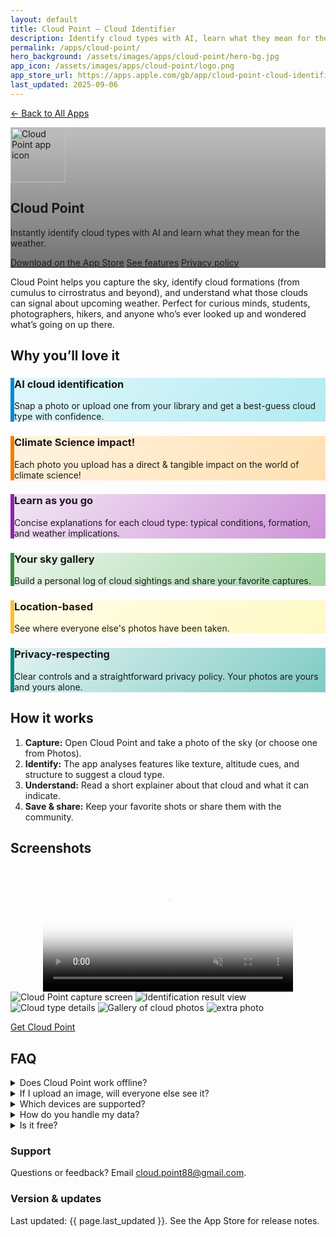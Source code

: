 ```yaml
---
layout: default
title: Cloud Point — Cloud Identifier
description: Identify cloud types with AI, learn what they mean for the weather, and share your captures with a community of sky-watchers.
permalink: /apps/cloud-point/
hero_background: /assets/images/apps/cloud-point/hero-bg.jpg
app_icon: /assets/images/apps/cloud-point/logo.png
app_store_url: https://apps.apple.com/gb/app/cloud-point-cloud-identifier/id6480587789
last_updated: 2025-09-06
---
```


<p>
  <a href="/apps/">← Back to All Apps</a>
</p>

<!-- HERO -->
<section class="hero app-hero" style="background-image: linear-gradient(to bottom, rgba(0,0,0,.25), rgba(0,0,0,.55)), url('{{ page.hero_background }}');">
  <div class="hero-inner">
    <img class="app-icon" src="{{ page.app_icon }}" alt="Cloud Point app icon" width="88" height="88" />
    <h1 class="hero-title">Cloud Point</h1>
    <p class="hero-subtitle">
      Instantly identify cloud types with AI and learn what they mean for the weather.
    </p>
    <div class="hero-ctas">
      <a class="btn btn-primary" href="{{ page.app_store_url }}">Download on the App&nbsp;Store</a>
      <a class="btn btn-ghost" href="#features">See features</a>
      <a class="btn btn-ghost" href="/apps/cloud-point/privacy-policy/">Privacy&nbsp;policy</a>
    </div>
  </div>
</section>

<!-- SHORT PITCH -->
<section class="section lead">
  <p>
    Cloud Point helps you capture the sky, identify cloud formations (from cumulus to cirrostratus and beyond),
    and understand what those clouds can signal about upcoming weather. Perfect for curious minds, students,
    photographers, hikers, and anyone who’s ever looked up and wondered what’s going on up there.
  </p>
</section>

<!-- FEATURES -->
<section class="section" id="features">
  <h2 class="section-title">Why you’ll love it</h2>
  <div class="grid-cards">
   <article class="card" style="background: linear-gradient(135deg, #e0f7fa 0%, #b2ebf2 100%); border-left: 6px solid #0288d1;">
      <h3 class="card-title">AI cloud identification</h3>
      <p class="card-body">Snap a photo or upload one from your library and get a best-guess cloud type with confidence.</p>
    </article>
   <article class="card" style="background: linear-gradient(135deg, #fff3e0 0%, #ffe0b2 100%); border-left: 6px solid #f57c00;">
      <h3 class="card-title">Climate Science impact!</h3>
      <p class="card-body">Each photo you upload has a direct & tangible impact on the world of climate science!</p>
    </article>
   <article class="card" style="background: linear-gradient(135deg, #f3e5f5 0%, #ce93d8 100%); border-left: 6px solid #8e24aa;">
      <h3 class="card-title">Learn as you go</h3>
      <p class="card-body">Concise explanations for each cloud type: typical conditions, formation, and weather implications.</p>
    </article>
   <article class="card" style="background: linear-gradient(135deg, #e8f5e9 0%, #a5d6a7 100%); border-left: 6px solid #388e3c;">
      <h3 class="card-title">Your sky gallery</h3>
      <p class="card-body">Build a personal log of cloud sightings and share your favorite captures.</p>
    </article>
     <article class="card" style="background: linear-gradient(135deg, #fffde7 0%, #fff9c4 100%); border-left: 6px solid #fbc02d;">
      <h3 class="card-title">Location-based</h3>
      <p class="card-body">See where everyone else's photos have been taken.</p>
    </article>
    <article class="card" style="background: linear-gradient(135deg, #e0f2f1 0%, #80cbc4 100%); border-left: 6px solid #00897b;">
      <h3 class="card-title">Privacy-respecting</h3>
      <p class="card-body">Clear controls and a straightforward privacy policy. Your photos are yours and yours alone.</p>
    </article>
  </div>
</section>

<!-- HOW IT WORKS -->
<section class="section">
  <h2 class="section-title">How it works</h2>
  <ol class="steps">
    <li><strong>Capture:</strong> Open Cloud Point and take a photo of the sky (or choose one from Photos).</li>
    <li><strong>Identify:</strong> The app analyses features like texture, altitude cues, and structure to suggest a cloud type.</li>
    <li><strong>Understand:</strong> Read a short explainer about that cloud and what it can indicate.</li>
    <li><strong>Save & share:</strong> Keep your favorite shots or share them with the community.</li>
  </ol>
</section>

<!-- SCREENSHOTS (placeholders you can replace) -->
<section class="section">
  <h2 class="section-title">Screenshots</h2>
  <div class="grid-screens">
   <!-- VIDEO in the grid -->
    <div class="video-wrap" style="max-width: 400px; margin: 0 auto;">
      <video
        autoplay
        muted
        playsinline
        loop
        controls
        preload="metadata"
        poster="/assets/images/apps/cloud-point/poster.jpg"
        style="width: 100%; height: auto;">
        <source src="/assets/images/apps/cloud-point/video.mp4" type="video/mp4">
        Sorry, your browser doesn’t support embedded videos.
      </video>
    </div>
    <img src="/assets/images/apps/cloud-point/1.png" alt="Cloud Point capture screen" />
    <img src="/assets/images/apps/cloud-point/2.png" alt="Identification result view" />
    <img src="/assets/images/apps/cloud-point/3.png" alt="Cloud type details" />
    <img src="/assets/images/apps/cloud-point/4.png" alt="Gallery of cloud photos" />
    <img src="/assets/images/apps/cloud-point/5.png" alt="extra photo" />
  </div>
  <p class="section-cta"><a class="btn btn-primary" href="{{ page.app_store_url }}">Get Cloud Point</a></p>
</section>

<!-- FAQ -->
<section class="section">
  <h2 class="section-title">FAQ</h2>
  <details>
    <summary>Does Cloud Point work offline?</summary>
    <p>Unfortunately no, an internet connection is required to identify & view others' photos. However, don't let that stop you from taking pictures for later identification!</p>
  </details>
  <details>
    <summary>If I upload an image, will everyone else see it?</summary>
    <p>It is your choice! You can choose to share your capture with the world or keep it private.</p>
  </details>
  <details>
    <summary>Which devices are supported?</summary>
    <p>Cloud Point runs on iPhone and iPad running recent versions of iOS/iPadOS. Check the App Store listing for specifics.</p>
  </details>
  <details>
    <summary>How do you handle my data?</summary>
    <p>We keep things simple and transparent. Read the <a href="/apps/cloud-point/privacy-policy/">Privacy Policy</a> for details.</p>
  </details>
  <details>
    <summary>Is it free?</summary>
    <p>Everyone gets access to upload images to the platform, however this is capped for free users (running the servers costs money!). To support the app, you can subscribe monthly or yearly for unlimited uploads.</p>
  </details>
</section>

<!-- META / SUPPORT -->
<section class="section meta">
  <div class="meta-grid">
    <div>
      <h3>Support</h3>
      <p>Questions or feedback? Email <a href="mailto:cloud.point88@gmail.com">cloud.point88@gmail.com</a>.</p>
    </div>
    <div>
      <h3>Version & updates</h3>
      <p>Last updated: <time datetime="{{ page.last_updated }}">{{ page.last_updated }}</time>. See the App Store for release notes.</p>
    </div>
  </div>
</section>
